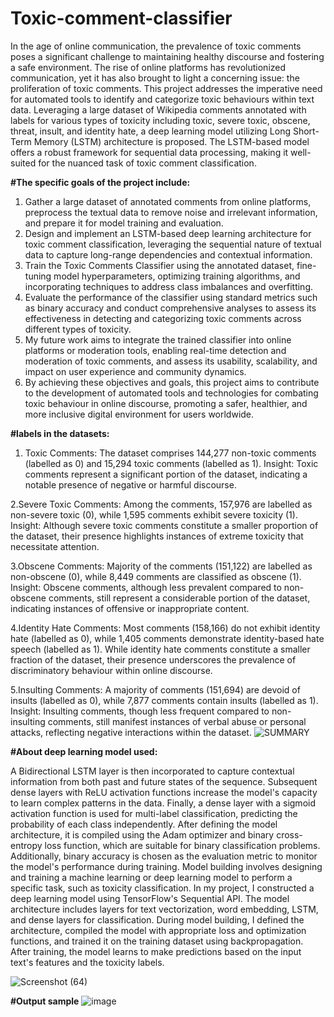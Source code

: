 # Toxic-comment-classifier
In the age of online communication, the prevalence of toxic comments poses a significant challenge to maintaining healthy discourse and fostering a safe environment. The rise of online platforms has revolutionized communication, yet it has also brought to light a concerning issue: the proliferation of toxic comments. This project addresses the imperative need for automated tools to identify and categorize toxic behaviours within text data. Leveraging a large dataset of Wikipedia comments annotated with labels for various types of toxicity including toxic, severe toxic, obscene, threat, insult, and identity hate, a deep learning model utilizing Long Short-Term Memory (LSTM) architecture is proposed. The LSTM-based model offers a robust framework for sequential data processing, making it well-suited for the nuanced task of toxic comment classification.

**#The specific goals of the project include:**


1.	Gather a large dataset of annotated comments from online platforms, preprocess the textual data to remove noise and irrelevant information, and prepare it for model training and evaluation.
2.	Design and implement an LSTM-based deep learning architecture for toxic comment classification, leveraging the sequential nature of textual data to capture long-range dependencies and contextual information.
3.	Train the Toxic Comments Classifier using the annotated dataset, fine-tuning model hyperparameters, optimizing training algorithms, and incorporating techniques to address class imbalances and overfitting.
4.	Evaluate the performance of the classifier using standard metrics such as binary accuracy and conduct comprehensive analyses to assess its effectiveness in detecting and categorizing toxic comments across different types of toxicity.
5.	My future work aims to integrate the trained classifier into online platforms or moderation tools, enabling real-time detection and moderation of toxic comments, and assess its usability, scalability, and impact on user experience and community dynamics.
6.	By achieving these objectives and goals, this project aims to contribute to the development of automated tools and technologies for combating toxic behaviour in online discourse, promoting a safer, healthier, and more inclusive digital environment for users worldwide.


**#labels in the datasets:**

 1. Toxic Comments:
The dataset comprises 144,277 non-toxic comments (labelled as 0) and 15,294 toxic comments (labelled as 1). Insight: Toxic comments represent a significant portion of the dataset, indicating a notable presence of negative or harmful discourse.

2.Severe Toxic Comments:
Among the comments, 157,976 are labelled as non-severe toxic (0), while 1,595 comments exhibit severe toxicity (1). Insight: Although severe toxic comments constitute a smaller proportion of the dataset, their presence highlights instances of extreme toxicity that necessitate attention.

3.Obscene Comments:
Majority of the comments (151,122) are labelled as non-obscene (0), while 8,449 comments are classified as obscene (1). Insight: Obscene comments, although less prevalent compared to non-obscene comments, still represent a considerable portion of the dataset, indicating instances of offensive or inappropriate content.

4.Identity Hate Comments:
Most comments (158,166) do not exhibit identity hate (labelled as 0), while 1,405 comments demonstrate identity-based hate speech (labelled as 1). While identity hate comments constitute a smaller fraction of the dataset, their presence underscores the prevalence of discriminatory behaviour within online discourse.

5.Insulting Comments:
A majority of comments (151,694) are devoid of insults (labelled as 0), while 7,877 comments contain insults (labelled as 1). Insight: Insulting comments, though less frequent compared to non-insulting comments, still manifest instances of verbal abuse or personal attacks, reflecting negative interactions within the dataset.
![SUMMARY](https://github.com/user-attachments/assets/0715d5a9-a49b-4dbf-a50d-8dae138f2761)

**#About deep learning model used:**

A Bidirectional LSTM layer is then incorporated to capture contextual information from both past and future states of the sequence. Subsequent dense layers with ReLU activation functions increase the model's capacity to learn complex patterns in the data. Finally, a dense layer with a sigmoid activation function is used for multi-label classification, predicting the probability of each class independently. After defining the model architecture, it is compiled using the Adam optimizer and binary cross-entropy loss function, which are suitable for binary classification problems. Additionally, binary accuracy is chosen as the evaluation metric to monitor the model's performance during training. Model building involves designing and training a machine learning or deep learning model to perform a specific task, such as toxicity classification. In my project, I constructed a deep learning model using TensorFlow's Sequential API. The model architecture includes layers for text vectorization, word embedding, LSTM, and dense layers for classification. During model building, I defined the architecture, compiled the model with appropriate loss and optimization functions, and trained it on the training dataset using backpropagation. After training, the model learns to make predictions based on the input text's features and the toxicity labels.

![Screenshot (64)](https://github.com/user-attachments/assets/7d202362-3c79-478e-a271-b4875776756a)

**#Output sample**
![image](https://github.com/user-attachments/assets/e97f91a5-1777-44b3-82dd-3c2365d8d5c3)
